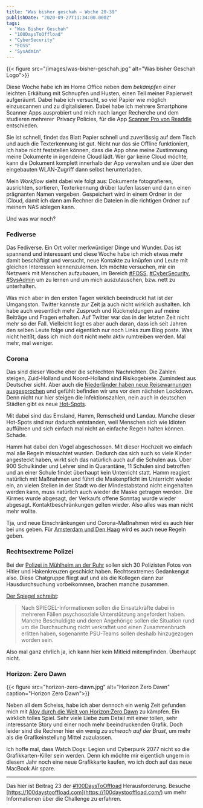 ```yaml
---
title: "Was bisher geschah – Woche 20-39"
publishDate: "2020-09-27T11:34:00.000Z"
tags: 
 - "Was Bisher Geschah"
 - "100DaysToOffload"
 - "CyberSecurity"
 - "FOSS"
 - "SysAdmin"
---
```


{{< figure src="/images/was-bisher-geschah.jpg" alt="Was bisher Geschah Logo">}}

Diese Woche habe ich im Home Office neben dem *bekämpfen* einer leichten Erkältung mit Schnupfen und Husten, einen Teil meiner Papierwelt aufgeräumt. Dabei habe ich versucht, so viel Papier wie möglich einzuscannen und zu digitalisieren. Dabei habe ich mehrere Smartphone Scanner Apps ausprobiert und mich nach langer Recherche und dem studieren mehrerer  Privacy Policies, für die App [Scanner Pro von Readdle](https://readdle.com/de/scannerpro) entschieden.

Sie ist schnell, findet das Blatt Papier schnell und zuverlässig auf dem Tisch und auch die Texterkennung ist gut. Nicht nur das sie Offline funktioniert, ich habe nicht feststellen können, dass die App ohne meine Zustimmung meine Dokumente in irgendeine Cloud lädt. Wer gar keine Cloud möchte, kann die Dokument komplett innerhalb der App verwalten und sie über den eingebauten WLAN-Zugriff dann selbst herunterladen.

Mein *Workflow* sieht dabei wie folgt aus: Dokumente fotografieren, ausrichten, sortieren, Texterkennung drüber laufen lassen und dann einen prägnanten Namen vergeben. Gespeichert wird in einem Ordner in der iCloud, damit ich dann am Rechner die Dateien in die richtigen Ordner auf meinem NAS ablegen kann.

Und was war noch?

<!--more-->

### Fediverse

Das Fediverse. Ein Ort voller merkwürdiger Dinge und Wunder. Das ist spannend und interessant und diese Woche habe ich mich etwas mehr damit beschäftigt und versucht, neue Kontakte zu knüpfen und Leute mit gleichen Interessen kennenzulernen. Ich möchte versuchen, mir ein Netzwerk mit Menschen aufzubauen, im Bereich [#FOSS](/tag/foss), [#CyberSecurity](/tag/cybersecurity), [#SysAdmin](/tag/sysadmin) um zu lernen und um mich auszutauschen, bzw. nett zu unterhalten.

Was mich aber in den ersten Tagen wirklich beeindruckt hat ist der Umgangston. Twitter kannste zur Zeit ja auch nicht wirklich aushalten. Ich habe auch wesentlich mehr Zuspruch und Rückmeldungen auf meine Beiträge und Fragen erhalten. Auf Twitter war das in der letzten Zeit nicht mehr so der Fall. Vielleicht liegt es aber auch daran, dass ich seit Jahren den selben Leute folge und eigentlich nur noch Links zum Blog poste. Was nicht heitßt, dass ich mich dort nicht mehr aktiv rumtreiben werden. Mal mehr, mal weniger.

### Corona

Das sind dieser Woche eher die schlechten Nachrichten. Die Zahlen steigen, Zuid-Holland und Noord-Holland sind Risikogebiete. Zumindest aus Deutscher sicht. Aber auch die [Niederländer haben neue Reisewarnungen ausgesprochen](https://www.nederlandwereldwijd.nl/landen/duitsland/reizen/reisadvies) und gefühlt befinden wir uns vor dem nächsten Lockdown. Denn nicht nur hier steigen die Infektionszahlen, nein auch in deutschen Städten gibt es neue [Hot-Spots](https://www.zdf.de/nachrichten/panorama/corona-hotspot-neuinfektionen-hof-100.html).

Mit dabei sind das Emsland, Hamm, Remscheid und Landau. Manche dieser Hot-Spots sind nur dadurch entstanden, weil Menschen sich wie Idioten aufführen und sich einfach mal nicht an einfache Regeln halten können. Schade.

Hamm hat dabei den Vogel abgeschossen. Mit dieser Hochzeit wo einfach mal alle Regeln missachtet wurden. Dadurch das sich auch so viele Kinder angesteckt haben, wirkt sich das natürlich auch auf die Schulen aus. Über 900 Schulkinder und Lehrer sind in Quarantäne, 11 Schulen sind betroffen und an einer Schule findet überhaupt kein Unterricht statt. Hamm reagiert natürlich mit Maßnahmen und führt die Maskenpflicht im Unterricht wieder ein, an vielen Stellen in der Stadt wo der Mindestabstand nicht eingehalten werden kann, muss natürlich auch wieder die Maske getragen werden. Die Kirmes wurde abgesagt, der Verkaufs offene Sonntag wurde wieder abgesagt. Kontaktbeschränkungen gelten wieder. Also alles was man nicht mehr wollte.

Tja, und neue Einschränkungen und Corona-Maßnahmen wird es auch hier bei uns geben. Für [Amsterdam und Den Haag](https://www.dutchnews.nl/news/2020/09/new-coronavirus-measures-likely-in-amsterdam-the-hague-prime-minister-says/) wird es auch neue Regeln geben.

### Rechtsextreme Polizei

Bei der [Polizei in Mühlheim an der Ruhr](https://www.tagesschau.de/regional/nordrheinwestfalen/nrw-rechtextreme-polizei-netzwerk-101.html) sollen sich 30 Polizisten Fotos von Hitler und Hakenkreuzen geschickt haben. Rechtsextremes Gedankengut also. Diese Chatgruppe fliegt auf und als die Kollegen dann zur Hausdurchsuchung vorbeikommen, brachen manche zusammen.

[Der Spiegel schreibt](https://www.spiegel.de/panorama/rechtsextreme-chatgruppe-in-nrw-beschuldigte-polizisten-raeumen-fehlverhalten-ein-a-dbcba7ea-cf97-4508-b725-a61f3c88e808):

> Nach SPIEGEL-Informationen sollen die Einsatzkräfte dabei in mehreren Fällen psychosoziale Unterstützung angefordert haben. Manche Beschuldigte und deren Angehörige sollen die Situation rund um die Durchsuchung nicht verkraftet und einen Zusammenbruch erlitten haben, sogenannte PSU-Teams sollen deshalb hinzugezogen worden sein.

Also mal ganz ehrlich ja, ich kann hier kein Mitleid mitempfinden. Überhaupt nicht.

### Horizon: Zero Dawn

{{< figure src="horizon-zero-dawn.jpg" alt="Horizon Zero Dawn" caption="Horizon Zero Dawn">}}

Neben all dem Scheiss, habe ich aber dennoch ein wenig Zeit gefunden mich mit [Aloy durch die Welt von Horizon:Zero Dawn](https://store.steampowered.com/app/1151640/Horizon_Zero_Dawn_Complete_Edition/) zu kämpfen. Ein wirklich tolles Spiel. Sehr viele Liebe zum Detail mit einer tollen, sehr interessante Story und einer noch mehr beeindruckenden Grafik. Doch leider sind die Rechner hier ein wenig *zu schwach auf der Brust*, um mehr als die Grafikeinstellung Mittel zuzulassen.

Ich hoffe mal, dass Watch Dogs: Legion und Cyberpunk 2077 nicht so die Grafikkarten-Killer sein werden. Denn ich möchte mir eigentlich ungern in diesem Jahr noch eine neue Grafikkarte kaufen, wo ich doch auf das neue MacBook Air spare.

---

Das hier ist Beitrag 23 der [#100DaysToOffload](/tag/100DaysToOffload) Herausforderung. Besuche [https://100daystooffload.com](https://100daystooffload.com/) um mehr Informationen über die Challenge zu erfahren.
